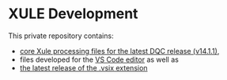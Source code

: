 # XULE Development

This private repository contains:

- [core Xule processing files for the latest DQC release (v14.1.1)](plugin/xule),  
- files developed for the [VS Code editor](vscode-extension) as well as 
- [the latest release of the .vsix extension](xule-1.4.7.vsix)
